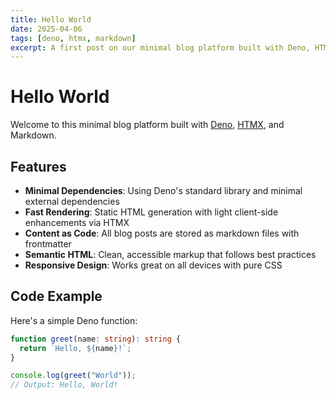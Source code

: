 ```yaml
---
title: Hello World
date: 2025-04-06
tags: [deno, htmx, markdown]
excerpt: A first post on our minimal blog platform built with Deno, HTMX, and Markdown.
---
```


# Hello World

Welcome to this minimal blog platform built with [Deno](https://deno.land/), [HTMX](https://htmx.org/), and Markdown.

## Features

- **Minimal Dependencies**: Using Deno's standard library and minimal external dependencies
- **Fast Rendering**: Static HTML generation with light client-side enhancements via HTMX
- **Content as Code**: All blog posts are stored as markdown files with frontmatter
- **Semantic HTML**: Clean, accessible markup that follows best practices
- **Responsive Design**: Works great on all devices with pure CSS

## Code Example

Here's a simple Deno function:

```typescript
function greet(name: string): string {
  return `Hello, ${name}!`;
}

console.log(greet("World"));
// Output: Hello, World!

